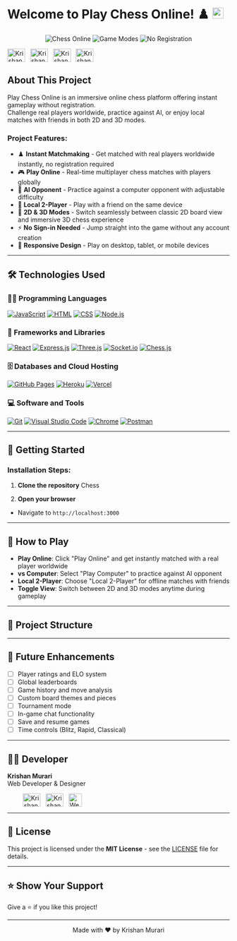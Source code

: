 # Welcome to Play Chess Online! ♟️ <a href="https://github.com/krishanmurariji/chess-online"><img src="https://media.giphy.com/media/hvRJCLFzcasrR4ia7z/giphy.gif" width="25px"></a>

<p align="center">
  <img src="https://img.shields.io/badge/Chess-Online-success?style=for-the-badge" alt="Chess Online">
  <img src="https://img.shields.io/badge/2D%20%26%203D-Modes-blue?style=for-the-badge" alt="Game Modes">
  <img src="https://img.shields.io/badge/No%20Sign--in-Required-orange?style=for-the-badge" alt="No Registration">
</p>

<a href="https://www.linkedin.com/in/krishan-murari/" target="_blank"><img align="center" src="https://raw.githubusercontent.com/rahuldkjain/github-profile-readme-generator/master/src/images/icons/Social/linked-in-alt.svg" alt="Krishan_murari" height="30" width="40" /></a>
&nbsp;
<a href="https://twitter.com/KrishanMuraari" target="_blank"><img align="center" src="https://raw.githubusercontent.com/rahuldkjain/github-profile-readme-generator/master/src/images/icons/Social/twitter.svg" alt="Krishan_murari" height="30" width="40" /></a>
&nbsp;
<a href="https://www.instagram.com/krishanmurariji/" target="_blank"><img align="center" src="https://raw.githubusercontent.com/rahuldkjain/github-profile-readme-generator/master/src/images/icons/Social/instagram.svg" alt="Krishan_murari" height="30" width="40" /></a>
&nbsp;
<a href="https://github.com/krishanmurariji" target="_blank"><img align="center" src="https://raw.githubusercontent.com/rahuldkjain/github-profile-readme-generator/master/src/images/icons/Social/github.svg" alt="Krishan_murari" height="30" width="40" /></a>
&nbsp;

## About This Project &nbsp; 

Play Chess Online is an immersive online chess platform offering instant gameplay without registration.  
Challenge real players worldwide, practice against AI, or enjoy local matches with friends in both 2D and 3D modes.

### Project Features:

- ♟️ **Instant Matchmaking** - Get matched with real players worldwide instantly, no registration required
- 🎮 **Play Online** - Real-time multiplayer chess matches with players globally
- 🤖 **AI Opponent** - Practice against a computer opponent with adjustable difficulty
- 👥 **Local 2-Player** - Play with a friend on the same device
- 🎨 **2D & 3D Modes** - Switch seamlessly between classic 2D board view and immersive 3D chess experience
- ⚡ **No Sign-in Needed** - Jump straight into the game without any account creation
- 📱 **Responsive Design** - Play on desktop, tablet, or mobile devices

---

## 🛠️ Technologies Used

### 👨‍💻 Programming Languages

<p>
    <a href="#"><img alt="JavaScript" src="https://img.shields.io/badge/JavaScript-F7DF1E.svg?logo=javascript&logoColor=black"></a>
    <a href="#"><img alt="HTML" src="https://img.shields.io/badge/HTML-E34F26.svg?logo=html5&logoColor=white"></a>
    <a href="#"><img alt="CSS" src="https://img.shields.io/badge/CSS-1572B6.svg?logo=css3&logoColor=white"></a>
    <a href="#"><img alt="Node.js" src="https://img.shields.io/badge/Node.js-43853D.svg?logo=node.js&logoColor=white"></a>
</p>

### 🧰 Frameworks and Libraries

<p>
    <a href="#"><img alt="React" src="https://img.shields.io/badge/React-20232a.svg?logo=react&logoColor=%2361DAFB"></a>
    <a href="#"><img alt="Express.js" src="https://img.shields.io/badge/Express.js-404d59.svg?logo=express&logoColor=white"></a>
    <a href="#"><img alt="Three.js" src="https://img.shields.io/badge/Three.js-000000.svg?logo=three.js&logoColor=white"></a>
    <a href="#"><img alt="Socket.io" src="https://img.shields.io/badge/Socket.io-010101.svg?logo=socket.io&logoColor=white"></a>
    <a href="#"><img alt="Chess.js" src="https://img.shields.io/badge/Chess.js-Library-blue"></a>
</p>

### 🗄️ Databases and Cloud Hosting

<p>
    <a href="#"><img alt="GitHub Pages" src="https://img.shields.io/badge/GitHub%20Pages-327FC7.svg?logo=github&logoColor=white"></a>
    <a href="#"><img alt="Heroku" src="https://img.shields.io/badge/Heroku-430098.svg?logo=heroku&logoColor=white"></a>
    <a href="#"><img alt="Vercel" src="https://img.shields.io/badge/Vercel-000000.svg?logo=vercel&logoColor=white"></a>
</p>

### 💻 Software and Tools

<p>
    <a href="#"><img alt="Git" src="https://img.shields.io/badge/Git-F05033.svg?logo=git&logoColor=white"></a>
    <a href="#"><img alt="Visual Studio Code" src="https://img.shields.io/badge/Visual%20Studio%20Code-0078d7.svg?logo=visual-studio-code&logoColor=white"></a>
    <a href="#"><img alt="Chrome" src="https://img.shields.io/badge/Google%20Chrome-4285F4?style=for-the-badge&logo=GoogleChrome&logoColor=white"></a>
    <a href="#"><img alt="Postman" src="https://img.shields.io/badge/Postman-FF6C37.svg?logo=postman&logoColor=white"></a>
</p>

---

## 🚀 Getting Started

### Installation Steps:

1. **Clone the repository**
Chess


6. **Open your browser**
- Navigate to `http://localhost:3000`

---

## 🎯 How to Play

- **Play Online**: Click "Play Online" and get instantly matched with a real player worldwide
- **vs Computer**: Select "Play Computer" to practice against AI opponent
- **Local 2-Player**: Choose "Local 2-Player" for offline matches with friends
- **Toggle View**: Switch between 2D and 3D modes anytime during gameplay

---

## 📁 Project Structure


---

## 🔮 Future Enhancements

- [ ] Player ratings and ELO system
- [ ] Global leaderboards
- [ ] Game history and move analysis
- [ ] Custom board themes and pieces
- [ ] Tournament mode
- [ ] In-game chat functionality
- [ ] Save and resume games
- [ ] Time controls (Blitz, Rapid, Classical)

---

## 👨‍💻 Developer

**Krishan Murari**  
Web Developer & Designer

&nbsp;&nbsp;&nbsp;&nbsp;&nbsp;&nbsp;&nbsp;&nbsp;
<a href="https://github.com/krishanmurariji" target="_blank"><img align="center" src="https://raw.githubusercontent.com/rahuldkjain/github-profile-readme-generator/master/src/images/icons/Social/github.svg" alt="Krishan_murari" height="30" width="40" /></a>
&nbsp;
<a href="https://www.linkedin.com/in/krishan-murari/" target="_blank"><img align="center" src="https://raw.githubusercontent.com/rahuldkjain/github-profile-readme-generator/master/src/images/icons/Social/linked-in-alt.svg" alt="Krishan_murari" height="30" width="40" /></a>
&nbsp;
<a href="https://krishanmurari.live/" target="_blank"><img align="center" src="https://img.shields.io/badge/Website-krishanmurari.live-blue" alt="Website" height="30" /></a>

---

## 📝 License

This project is licensed under the **MIT License** - see the [LICENSE](LICENSE) file for details.

---

## ⭐ Show Your Support

Give a ⭐️ if you like this project!

---

<p align="center">Made with ❤️ by Krishan Murari</p>

